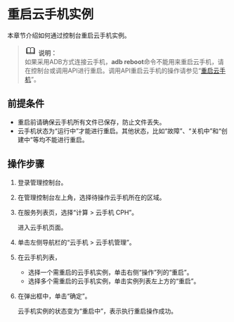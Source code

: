 # 重启云手机实例<a name="cph_ug_0007"></a>

本章节介绍如何通过控制台重启云手机实例。

>![](public_sys-resources/icon-note.gif) **说明：**   
>如果采用ADB方式连接云手机，**adb reboot**命令不能用来重启云手机，请在控制台或调用API进行重启。调用API重启云手机的操作请参见“[重启云手机](https://support.huaweicloud.com/api-cph/zh-cn_topic_0149256135.html)”。  

## 前提条件<a name="section15993151211346"></a>

-   重启前请确保云手机所有文件已保存，防止文件丢失。
-   云手机状态为“运行中”才能进行重启。其他状态，比如“故障”、“关机中”和“创建中”等均不能进行重启。

## 操作步骤<a name="section911419442517"></a>

1.  登录管理控制台。
2.  在管理控制台左上角，选择待操作云手机所在的区域。
3.  在服务列表页，选择“计算 \> 云手机 CPH”。

    进入云手机页面。

4.  单击左侧导航栏的“云手机 \> 云手机管理”。
5.  在云手机列表，
    -   选择一个需重启的云手机实例，单击右侧“操作”列的“重启”。
    -   选择多个需重启的云手机实例，单击实例列表左上方的“重启”。

6.  在弹出框中，单击“确定”。

    云手机实例的状态变为“重启中”，表示执行重启操作成功。


